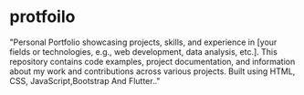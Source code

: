 # protfoilo
"Personal Portfolio showcasing projects, skills, and experience in [your fields or technologies, e.g., web development, data analysis, etc.]. This repository contains code examples, project documentation, and information about my work and contributions across various projects. Built using HTML, CSS, JavaScript,Bootstrap And Flutter.."
